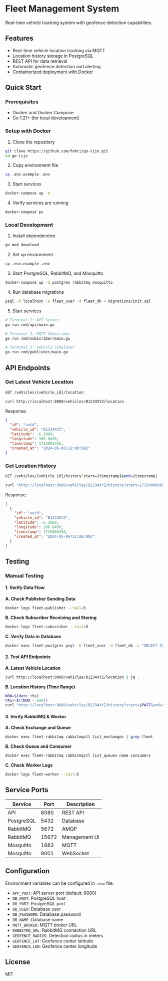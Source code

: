 # Fleet Management System

Real-time vehicle tracking system with geofence detection capabilities.

## Features

- Real-time vehicle location tracking via MQTT
- Location history storage in PostgreSQL
- REST API for data retrieval
- Automatic geofence detection and alerting
- Containerized deployment with Docker

## Quick Start

### Prerequisites

- Docker and Docker Compose
- Go 1.21+ (for local development)

### Setup with Docker

1. Clone the repository
```bash
git clone https://github.com/fahri/go-tije.git
cd go-tije
```

2. Copy environment file
```bash
cp .env.example .env
```

3. Start services
```bash
docker-compose up -d
```

4. Verify services are running
```bash
docker-compose ps
```

### Local Development

1. Install dependencies
```bash
go mod download
```

2. Set up environment
```bash
cp .env.example .env
```

3. Start PostgreSQL, RabbitMQ, and Mosquitto
```bash
docker-compose up -d postgres rabbitmq mosquitto
```

4. Run database migrations
```bash
psql -h localhost -U fleet_user -d fleet_db < migrations/init.sql
```

5. Start services
```bash
# Terminal 1: API Server
go run cmd/api/main.go

# Terminal 2: MQTT Subscriber
go run cmd/subscriber/main.go

# Terminal 3: Vehicle Simulator
go run cmd/publisher/main.go
```

## API Endpoints

### Get Latest Vehicle Location
```bash
GET /vehicles/{vehicle_id}/location

curl http://localhost:8080/vehicles/B1234XYZ/location
```

Response:
```json
{
  "id": "uuid",
  "vehicle_id": "B1234XYZ",
  "latitude": -6.2088,
  "longitude": 106.8456,
  "timestamp": 1715003456,
  "created_at": "2024-05-06T12:00:00Z"
}
```

### Get Location History
```bash
GET /vehicles/{vehicle_id}/history?start={timestamp}&end={timestamp}

curl "http://localhost:8080/vehicles/B1234XYZ/history?start=1715000000&end=1715009999"
```

Response:
```json
[
  {
    "id": "uuid",
    "vehicle_id": "B1234XYZ",
    "latitude": -6.2088,
    "longitude": 106.8456,
    "timestamp": 1715003456,
    "created_at": "2024-05-06T12:00:00Z"
  }
]
```

## Testing

### Manual Testing

#### 1. Verify Data Flow

**A. Check Publisher Sending Data**
```bash
docker logs fleet-publisher --tail=5
```

**B. Check Subscriber Receiving and Storing**
```bash
docker logs fleet-subscriber --tail=5
```

**C. Verify Data in Database**
```bash
docker exec fleet-postgres psql -U fleet_user -d fleet_db -c "SELECT COUNT(*) FROM vehicle_locations;"
```

#### 2. Test API Endpoints

**A. Latest Vehicle Location**
```bash
curl http://localhost:8080/vehicles/B1234XYZ/location | jq .
```

**B. Location History (Time Range)**
```bash
NOW=$(date +%s)
PAST=$((NOW - 600))
curl "http://localhost:8080/vehicles/B1234XYZ/history?start=$PAST&end=$NOW" | jq '. | length'
```

#### 3. Verify RabbitMQ & Worker

**A. Check Exchange and Queue**
```bash
docker exec fleet-rabbitmq rabbitmqctl list_exchanges | grep fleet
```

**B. Check Queue and Consumer**
```bash
docker exec fleet-rabbitmq rabbitmqctl list_queues name consumers
```

**C. Check Worker Logs**
```bash
docker logs fleet-worker --tail=5
```


## Service Ports

| Service     | Port  | Description           |
|------------|-------|----------------------|
| API        | 8080  | REST API             |
| PostgreSQL | 5432  | Database             |
| RabbitMQ   | 5672  | AMQP                 |
| RabbitMQ   | 15672 | Management UI        |
| Mosquitto  | 1883  | MQTT                 |
| Mosquitto  | 9001  | WebSocket            |

## Configuration

Environment variables can be configured in `.env` file:

- `APP_PORT`: API server port (default: 8080)
- `DB_HOST`: PostgreSQL host
- `DB_PORT`: PostgreSQL port
- `DB_USER`: Database user
- `DB_PASSWORD`: Database password
- `DB_NAME`: Database name
- `MQTT_BROKER`: MQTT broker URL
- `RABBITMQ_URL`: RabbitMQ connection URL
- `GEOFENCE_RADIUS`: Detection radius in meters
- `GEOFENCE_LAT`: Geofence center latitude
- `GEOFENCE_LON`: Geofence center longitude



## License

MIT